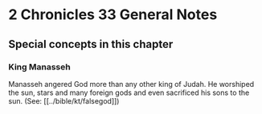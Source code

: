 # 2 Chronicles 33 General Notes
## Special concepts in this chapter

### King Manasseh

Manasseh angered God more than any other king of Judah. He worshiped the sun, stars and many foreign gods and even sacrificed his sons to the sun. (See: [[../bible/kt/falsegod]])